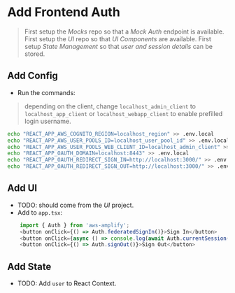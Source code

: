 # Add Frontend Auth

> First setup the *Mocks* repo so that a *Mock Auth* endpoint is available.
> First setup the *UI* repo so that *UI Components* are available.
> First setup *State Management* so that *user and session details* can be stored.

## Add Config
- Run the commands:
> depending on the client, change `localhost_admin_client` to `localhost_app_client` or `localhost_webapp_client` to enable prefilled login username.
```bash
echo "REACT_APP_AWS_COGNITO_REGION=localhost_region" >> .env.local
echo "REACT_APP_AWS_USER_POOLS_ID=localhost_user_pool_id" >> .env.local
echo "REACT_APP_AWS_USER_POOLS_WEB_CLIENT_ID=localhost_admin_client" >> .env.local
echo "REACT_APP_OAUTH_DOMAIN=localhost:8443" >> .env.local
echo "REACT_APP_OAUTH_REDIRECT_SIGN_IN=http://localhost:3000/" >> .env.local
echo "REACT_APP_OAUTH_REDIRECT_SIGN_OUT=http://localhost:3000/" >> .env.local
```

## Add UI
- TODO: should come from the *UI* project.
- Add to `app.tsx`:
```javascript
    import { Auth } from 'aws-amplify';
    <button onClick={() => Auth.federatedSignIn()}>Sign In</button>
    <button onClick={async () => console.log(await Auth.currentSession())}>Current Session</button>
    <button onClick={() => Auth.signOut()}>Sign Out</button>
```

## Add State
- TODO: Add `user` to React Context.
